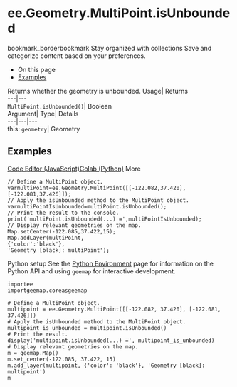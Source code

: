  
#  ee.Geometry.MultiPoint.isUnbounded 
bookmark_borderbookmark Stay organized with collections  Save and categorize content based on your preferences.
  * On this page
  * [Examples](https://developers.google.com/earth-engine/apidocs/ee-geometry-multipoint-isunbounded#examples)


Returns whether the geometry is unbounded. 
Usage| Returns  
---|---  
`MultiPoint.isUnbounded()`| Boolean  
Argument| Type| Details  
---|---|---  
this: `geometry`| Geometry  
## Examples
[Code Editor (JavaScript)](https://developers.google.com/earth-engine/apidocs/ee-geometry-multipoint-isunbounded#code-editor-javascript-sample)[Colab (Python)](https://developers.google.com/earth-engine/apidocs/ee-geometry-multipoint-isunbounded#colab-python-sample) More
```
// Define a MultiPoint object.
varmultiPoint=ee.Geometry.MultiPoint([[-122.082,37.420],[-122.081,37.426]]);
// Apply the isUnbounded method to the MultiPoint object.
varmultiPointIsUnbounded=multiPoint.isUnbounded();
// Print the result to the console.
print('multiPoint.isUnbounded(...) =',multiPointIsUnbounded);
// Display relevant geometries on the map.
Map.setCenter(-122.085,37.422,15);
Map.addLayer(multiPoint,
{'color':'black'},
'Geometry [black]: multiPoint');
```
Python setup
See the [ Python Environment](https://developers.google.com/earth-engine/guides/python_install) page for information on the Python API and using `geemap` for interactive development.
```
importee
importgeemap.coreasgeemap
```
```
# Define a MultiPoint object.
multipoint = ee.Geometry.MultiPoint([[-122.082, 37.420], [-122.081, 37.426]])
# Apply the isUnbounded method to the MultiPoint object.
multipoint_is_unbounded = multipoint.isUnbounded()
# Print the result.
display('multipoint.isUnbounded(...) =', multipoint_is_unbounded)
# Display relevant geometries on the map.
m = geemap.Map()
m.set_center(-122.085, 37.422, 15)
m.add_layer(multipoint, {'color': 'black'}, 'Geometry [black]: multipoint')
m
```

